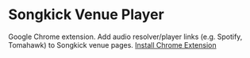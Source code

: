 Songkick Venue Player
========================

Google Chrome extension.
Add audio resolver/player links (e.g. Spotify, Tomahawk) to Songkick venue pages.
[Install Chrome Extension](https://github.com/hubgit/songkick-venue-player/blob/master/extension.crx?raw=true)